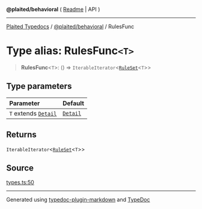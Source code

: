 **@plaited/behavioral** ( [Readme](../README.md) \| API )

***

[Plaited Typedocs](../../../modules.md) / [@plaited/behavioral](../modules.md) / RulesFunc

# Type alias: RulesFunc`<T>`

> **RulesFunc**\<`T`\>: () => `IterableIterator`\<[`RuleSet`](RuleSet.md)\<`T`\>\>

## Type parameters

| Parameter | Default |
| :------ | :------ |
| `T` extends [`Detail`](Detail.md) | [`Detail`](Detail.md) |

## Returns

`IterableIterator`\<[`RuleSet`](RuleSet.md)\<`T`\>\>

## Source

[types.ts:50](https://github.com/plaited/plaited/blob/d85458a/libs/behavioral/src/types.ts#L50)

***

Generated using [typedoc-plugin-markdown](https://www.npmjs.com/package/typedoc-plugin-markdown) and [TypeDoc](https://typedoc.org/)
